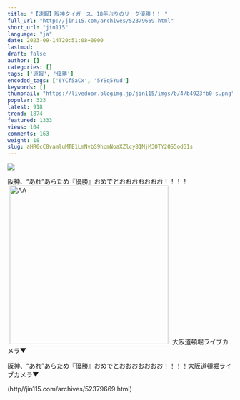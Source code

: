 ```yaml
---
title: "【速報】阪神タイガース、18年ぶりのリーグ優勝！！ "
full_url: "http://jin115.com/archives/52379669.html"
short_url: "jin115"
language: "ja"
date: 2023-09-14T20:51:08+0900
lastmod: 
draft: false
author: []
categories: []
tags: ['速報', '優勝']
encoded_tags: ['6YCf5aCx', '5YSq5Yud']
keywords: []
thumbnail: "https://livedoor.blogimg.jp/jin115/imgs/b/4/b4923fb0-s.png"
popular: 323
latest: 918
trend: 1874
featured: 1333
views: 104
comments: 163
weight: 18
slug: aHR0cC8vamluMTE1LmNvbS9hcmNoaXZlcy81MjM3OTY2OS5odG1s
---
```


![](https://livedoor.blogimg.jp/jin115/imgs/b/4/b4923fb0-s.png)

<div><a name='more'></a> 阪神、“あれ”あらため『優勝』おめでとおおおおおおお！！！！ <img src='https//livedoor.blogimg.jp/jin115/imgs/6/1/61f32182.gif' alt='AA' width='355' border='0' hspace='5' class='pict'> 大阪道頓堀ライブカメラ▼ <p>阪神、“あれ”あらため『優勝』おめでとおおおおおおお！！！！大阪道頓堀ライブカメラ▼</p></div>

(http//jin115.com/archives/52379669.html)

